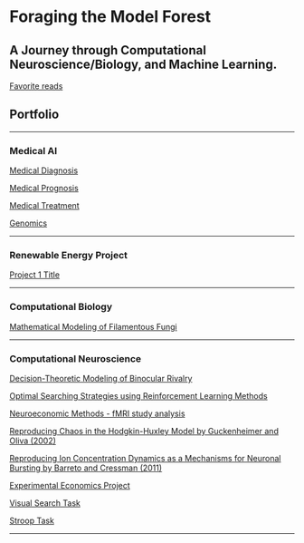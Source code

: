 # Foraging the Model Forest

## A Journey through Computational Neuroscience/Biology, and Machine Learning.


<!-- I’m a Computational Neuroscientist with experience in Machine Learning and Data Science. 

more of an entry close to my master thesis intro, then explain that I am interested in these complexities of our human mind. Then already lead into my first project master thesis.  then also about simulating, for what is useful for society, fungi etc. (take notes from lausanne company) fungi project. and then keep going about how I am interested in using data in real life to make these decisions, and networks that might be derived from human logic. then ai ml dl projects 

ML: focuses on the use of data and algorithms to imitate the way that humans learn, gradually improving its accuracy

I am fascinated by the complexities of the human mind and how it shapes our decision-making. Simultaneaously I am fascinated by how data shapes everyday decision-making in various parts of industry, including medical decisions, sustainability, etc. All of these have one thing in common: 
the idea of exploring or searching through a diverse and complex landscape of models. As the word "foraging" implies, we need to purposefully explore to find valuable insights or optimal solutions within the "model forest". This process of learning by trial and error is also referred to as reinforcement learning.
-->






<!--So far, my journey has been all about exploring the intersections of Applied Mathematics and AI tools in Neuro- and Cognitive Sciences.-->

<!-- add link to my coursera website -->


[Favorite reads](/md_files/favreads.md)

<!--[Music]() what I do while my models are training-->



## Portfolio

---

### Medical AI

[Medical Diagnosis](/sample_page)
<!--img src="images/comingsoon.jpeg?raw=true"/ -->


[Medical Prognosis](/sample_page)
<!-- img src="images/comingsoon.jpeg?raw=true"/-->


[Medical Treatment](/sample_page)
<!-- img src="images/comingsoon.jpeg?raw=true"/ -->

[Genomics](/sample_page)

---

### Renewable Energy Project

[Project 1 Title](http://example.com/)

---

### Computational Biology

[Mathematical Modeling of Filamentous Fungi](/md_files/fungi.md)

---

### Computational Neuroscience

[Decision-Theoretic Modeling of Binocular Rivalry](/md_files/bin_riv.md)
<!--img src="images/comingsoon.jpeg?raw=true"/-->

[Optimal Searching Strategies using Reinforcement Learning Methods](/md_files/masterthesis.md)

[Neuroeconomic Methods - fMRI study analysis](/md_files/neuroeconomic_methods.md)
<!--img src="images/comingsoon.jpeg?raw=true"/-->

[Reproducing Chaos in the Hodgkin-Huxley Model by Guckenheimer and Oliva (2002)](/md_files/chaos.md)

[Reproducing Ion Concentration Dynamics as a Mechanisms for Neuronal Bursting by Barreto and Cressman (2011)](/md_files/ioncon.md)
<!--img src="images/comingsoon.jpeg?raw=true"/-->



[Experimental Economics Project](/md_files/exp_econ_project.md)
<!--img src="images/comingsoon.jpeg?raw=true"/-->

[Visual Search Task](/md_files/visualsearch.md)
<!--img src="images/comingsoon.jpeg?raw=true"/-->

[Stroop Task](/md_files/strooptask.md)
<!--img src="images/comingsoon.jpeg?raw=true"/-->

<!-- add stochastics projects, comp modeling, deep learning, exp economics projects -->


---
